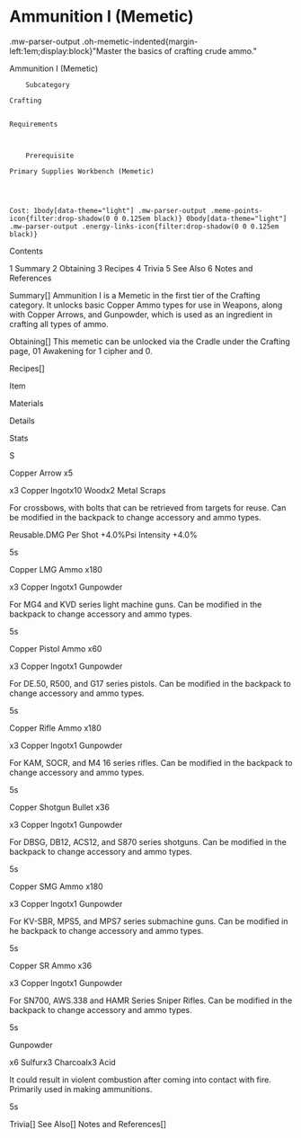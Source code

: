 # Ammunition I (Memetic)

.mw-parser-output .oh-memetic-indented{margin-left:1em;display:block}"Master the basics of crafting crude ammo."

Ammunition I (Memetic)


	
		
		
	
	



	
		Subcategory
	
	Crafting


	Requirements


	
		Prerequisite
	
	Primary Supplies Workbench (Memetic)



	
	Cost: 1body[data-theme="light"] .mw-parser-output .meme-points-icon{filter:drop-shadow(0 0 0.125em black)} 0body[data-theme="light"] .mw-parser-output .energy-links-icon{filter:drop-shadow(0 0 0.125em black)}





Contents

1 Summary
2 Obtaining
3 Recipes
4 Trivia
5 See Also
6 Notes and References



Summary[]
Ammunition I is a Memetic in the first tier of the Crafting category. It unlocks basic Copper Ammo types for use in Weapons, along with Copper Arrows, and Gunpowder, which is used as an ingredient in crafting all types of ammo.

Obtaining[]
This memetic can be unlocked via the Cradle under the Crafting page, 01 Awakening for 1 cipher and  0.

Recipes[]


Item

Materials

Details

Stats

S


Copper Arrow x5

x3 Copper Ingotx10 Woodx2 Metal Scraps

For crossbows, with bolts that can be retrieved from targets for reuse. Can be modified in the backpack to change accessory and ammo types.

Reusable.DMG Per Shot +4.0%Psi Intensity +4.0%

5s


Copper LMG Ammo x180

x3 Copper Ingotx1 Gunpowder

For MG4 and KVD series light machine guns. Can be modified in the backpack to change accessory and ammo types.



5s


Copper Pistol Ammo x60

x3 Copper Ingotx1 Gunpowder

For DE.50, R500, and G17 series pistols. Can be modified in the backpack to change accessory and ammo types.



5s


Copper Rifle Ammo x180

x3 Copper Ingotx1 Gunpowder

For KAM, SOCR, and M4 16 series rifles. Can be modified in the backpack to change accessory and ammo types.



5s


Copper Shotgun Bullet x36

x3 Copper Ingotx1 Gunpowder

For DBSG, DB12, ACS12, and S870 series shotguns. Can be modified in the backpack to change accessory and ammo types.



5s


Copper SMG Ammo x180

x3 Copper Ingotx1 Gunpowder

For KV-SBR, MPS5, and MPS7 series submachine guns. Can be modified in he backpack to change accessory and ammo types.



5s


Copper SR Ammo x36

x3 Copper Ingotx1 Gunpowder

For SN700, AWS.338 and HAMR Series Sniper Rifles. Can be modified in the backpack to change accessory and ammo types.



5s


Gunpowder

x6 Sulfurx3 Charcoalx3 Acid

It could result in violent combustion after coming into contact with fire. Primarily used in making ammunitions.



5s

Trivia[]
See Also[]
Notes and References[]
